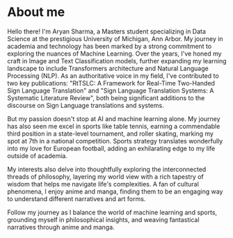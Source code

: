 # About me

Hello there! I'm Aryan Sharma, a Masters student specializing in Data Science at the prestigious University of Michigan, Ann Arbor. My journey in academia and technology has been marked by a strong commitment to exploring the nuances of Machine Learning. Over the years, I've honed my craft in Image and Text Classification models, further expanding my learning landscape to include Transformers architecture and Natural Language Processing (NLP). As an authoritative voice in my field, I've contributed to two key publications: "RtTSLC: A Framework for Real-Time Two-Handed Sign Language Translation" and "Sign Language Translation Systems: A Systematic Literature Review", both being significant additions to the discourse on Sign Language translations and systems.

But my passion doesn't stop at AI and machine learning alone. My journey has also seen me excel in sports like table tennis, earning a commendable third position in a state-level tournament, and roller skating, marking my spot at 7th in a national competition. Sports strategy translates wonderfully into my love for European football, adding an exhilarating edge to my life outside of academia. 

My interests also delve into thoughtfully exploring the interconnected threads of philosophy, layering my world view with a rich tapestry of wisdom that helps me navigate life's complexities. A fan of cultural phenomena, I enjoy anime and manga, finding them to be an engaging way to understand different narratives and art forms.

Follow my journey as I balance the world of machine learning and sports, grounding myself in philosophical insights, and weaving fantastical narratives through anime and manga.